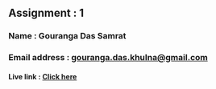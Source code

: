 ## Assignment : 1

### Name : Gouranga Das Samrat

### Email address : gouranga.das.khulna@gmail.com

#### Live link : [Click here]()
